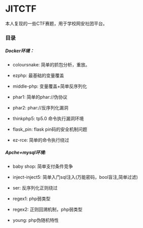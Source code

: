 # JITCTF
本人复现的一些CTF赛题，用于学校网安社团平台。

### 目录

##### Docker环境：

* coloursnake: 简单的抓包分析，重放。

* ezphp: 最基础的变量覆盖

* middle-php: 变量覆盖+简单反序列化

* phar1: 简单的phar://伪协议

* phar2: phar://反序列化漏洞

* thinkphp5: tp5.0 命令执行漏洞环境

* flask_pin: flask pin码的安全机制问题

* ez-rce: 简单的命令执行绕过

##### Apche+mysql环境:

* baby shop: 简单支付条件竞争

* inject-inject5: 简单入门sql注入(万能密码，bool盲注,简单过滤)

* ser: 反序列化正则绕过

* regex1: php弱类型

* regex2: 正则回溯机制，php弱类型

* young: php伪随机特性

